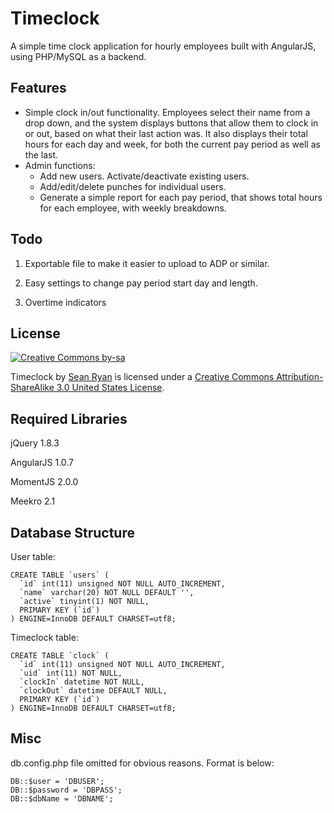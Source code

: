 Timeclock
=========
A simple time clock application for hourly employees built with AngularJS, using PHP/MySQL as a backend.

Features
--------
* Simple clock in/out functionality. Employees select their name from a drop down, and the system displays buttons that allow them to clock in or out, based on what their last action was. It also displays their total hours for each day and week, for both the current pay period as well as the last.
* Admin functions:
	* Add new users. Activate/deactivate existing users.
	* Add/edit/delete punches for individual users.
	* Generate a simple report for each pay period, that shows total hours for each employee, with weekly breakdowns.

Todo
----
1. Exportable file to make it easier to upload to ADP or similar.

2. Easy settings to change pay period start day and length.

3. Overtime indicators

License
-------
[![Creative Commons by-sa](http://i.creativecommons.org/l/by-sa/3.0/us/88x31.png)](http://creativecommons.org/licenses/by-sa/3.0/us/deed.en_US)

Timeclock by [Sean Ryan](http://designingsean.com) is licensed under a [Creative Commons Attribution-ShareAlike 3.0 United States License](http://creativecommons.org/licenses/by-sa/3.0/us/deed.en_US).

Required Libraries
------------------
jQuery 1.8.3

AngularJS 1.0.7

MomentJS 2.0.0

Meekro 2.1

Database Structure
------------------
User table:

	CREATE TABLE `users` (
	  `id` int(11) unsigned NOT NULL AUTO_INCREMENT,
	  `name` varchar(20) NOT NULL DEFAULT '',
	  `active` tinyint(1) NOT NULL,
	  PRIMARY KEY (`id`)
	) ENGINE=InnoDB DEFAULT CHARSET=utf8;

Timeclock table:

	CREATE TABLE `clock` (
	  `id` int(11) unsigned NOT NULL AUTO_INCREMENT,
	  `uid` int(11) NOT NULL,
	  `clockIn` datetime NOT NULL,
	  `clockOut` datetime DEFAULT NULL,
	  PRIMARY KEY (`id`)
	) ENGINE=InnoDB DEFAULT CHARSET=utf8;

Misc
----
db.config.php file omitted for obvious reasons. Format is below:

	DB::$user = 'DBUSER';
	DB::$password = 'DBPASS';
	DB::$dbName = 'DBNAME';
